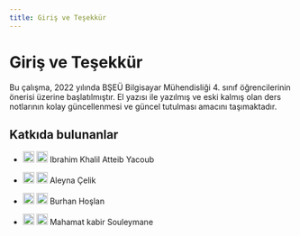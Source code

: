 ```yaml
---
title: Giriş ve Teşekkür
---
```

# Giriş ve Teşekkür

Bu çalışma, 2022 yılında BŞEÜ Bilgisayar Mühendisliği 4. sınıf
öğrencilerinin önerisi üzerine başlatılmıştır. El yazısı ile yazılmış ve
eski kalmış olan ders notlarının kolay güncellenmesi ve güncel tutulması
amacını taşımaktadır.

## Katkıda bulunanlar
-   [<img src="../images/github.png" width="20">](https://github.com/ikhalilatteib)
    [<img src="../images/linkedin.png" width="20">](https://www.linkedin.com/in/ikhalilatteib/)
    Ibrahim Khalil Atteib Yacoub

-   [<img src="../images/github.png" width="20">](https://github.com/Aleyna06)
    [<img src="../images/linkedin.png" width="20">](https://www.linkedin.com/in/aleyna-çelik/)
    Aleyna Çelik

-   [<img src="../images/github.png" width="20">](https://github.com/bhoslan)
    [<img src="../images/linkedin.png" width="20">](https://www.linkedin.com/in/bhoslan/)
    Burhan Hoşlan

-   [<img src="../images/github.png" width="20">](https://github.com/MahamatKabir)
    [<img src="../images/linkedin.png" width="20">](https://www.linkedin.com/in/mahamat-kabir-souleymane-891b72174/)
    Mahamat kabir Souleymane
